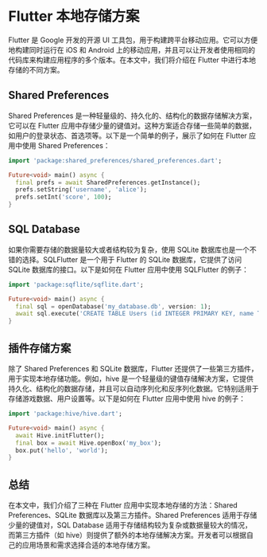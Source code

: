 # Flutter 本地存储方案


Flutter 是 Google 开发的开源 UI 工具包，用于构建跨平台移动应用。它可以方便地构建同时运行在 iOS 和 Android 上的移动应用，并且可以让开发者使用相同的代码库来构建应用程序的多个版本。在本文中，我们将介绍在 Flutter 中进行本地存储的不同方案。

## Shared Preferences

Shared Preferences 是一种轻量级的、持久化的、结构化的数据存储解决方案，它可以在 Flutter 应用中存储少量的键值对。这种方案适合存储一些简单的数据，如用户的登录状态、首选项等。以下是一个简单的例子，展示了如何在 Flutter 应用中使用 Shared Preferences：

```dart
import 'package:shared_preferences/shared_preferences.dart';

Future<void> main() async {
  final prefs = await SharedPreferences.getInstance();
  prefs.setString('username', 'alice');
  prefs.setInt('score', 100);
}
```

## SQL Database

如果你需要存储的数据量较大或者结构较为复杂，使用 SQLite 数据库也是一个不错的选择。SQLFlutter 是一个用于 Flutter 的 SQLite 数据库，它提供了访问 SQLite 数据库的接口。以下是如何在 Flutter 应用中使用 SQLFlutter 的例子：

```dart
import 'package:sqflite/sqflite.dart';

Future<void> main() async {
  final sql = openDatabase('my_database.db', version: 1);
  await sql.execute('CREATE TABLE Users (id INTEGER PRIMARY KEY, name TEXT)');
}
```

## 插件存储方案

除了 Shared Preferences 和 SQLite 数据库，Flutter 还提供了一些第三方插件，用于实现本地存储功能。例如，hive 是一个轻量级的键值存储解决方案，它提供持久化、结构化的数据存储，并且可以自动序列化和反序列化数据。它特别适用于存储游戏数据、用户设置等。以下是如何在 Flutter 应用中使用 hive 的例子：

```dart
import 'package:hive/hive.dart';

Future<void> main() async {
  await Hive.initFlutter();
  final box = await Hive.openBox('my_box');
  box.put('hello', 'world');
}
```

## 总结

在本文中，我们介绍了三种在 Flutter 应用中实现本地存储的方法：Shared Preferences、SQLite 数据库以及第三方插件。Shared Preferences 适用于存储少量的键值对，SQL Database 适用于存储结构较为复杂或数据量较大的情况，而第三方插件（如 hive）则提供了额外的本地存储解决方案。开发者可以根据自己的应用场景和需求选择合适的本地存储方案。
